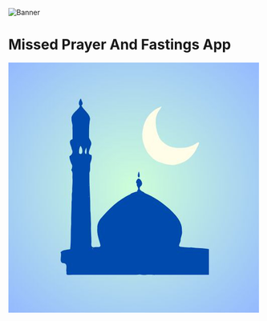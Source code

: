 ![Banner](https://github.com/the1coder-pro/missedPrayerCounter_app/blob/main/banner.jpg?raw=true)
# Missed Prayer And Fastings App
![App Logo](https://github.com/the1coder-pro/missedPrayerCounter_app/blob/main/app_logo.jpg?raw=true)

